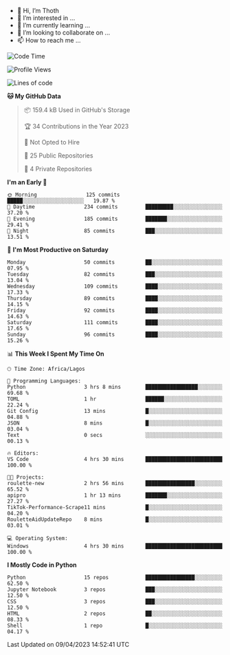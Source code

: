 <!---
thoth2357/thoth2357 is a ✨ special ✨ repository because its `README.md` (this file) appears on your GitHub profile.
You can click the Preview link to take a look at your changes.
--->

- 👋 Hi, I’m Thoth
- 👀 I’m interested in ...
- 🌱 I’m currently learning ...
- 💞️ I’m looking to collaborate on ...
- 📫 How to reach me ...




<!--START_SECTION:waka-->
![Code Time](http://img.shields.io/badge/Code%20Time-2%2C016%20hrs%2013%20mins-blue)

![Profile Views](http://img.shields.io/badge/Profile%20Views-0-blue)

![Lines of code](https://img.shields.io/badge/From%20Hello%20World%20I%27ve%20Written-25.9%20million%20lines%20of%20code-blue)

**🐱 My GitHub Data** 

> 📦 159.4 kB Used in GitHub's Storage 
 > 
> 🏆 34 Contributions in the Year 2023
 > 
> 🚫 Not Opted to Hire
 > 
> 📜 25 Public Repositories 
 > 
> 🔑 4 Private Repositories 
 > 
**I'm an Early 🐤** 

```text
🌞 Morning                125 commits         █████░░░░░░░░░░░░░░░░░░░░   19.87 % 
🌆 Daytime                234 commits         █████████░░░░░░░░░░░░░░░░   37.20 % 
🌃 Evening                185 commits         ███████░░░░░░░░░░░░░░░░░░   29.41 % 
🌙 Night                  85 commits          ███░░░░░░░░░░░░░░░░░░░░░░   13.51 % 
```
📅 **I'm Most Productive on Saturday** 

```text
Monday                   50 commits          ██░░░░░░░░░░░░░░░░░░░░░░░   07.95 % 
Tuesday                  82 commits          ███░░░░░░░░░░░░░░░░░░░░░░   13.04 % 
Wednesday                109 commits         ████░░░░░░░░░░░░░░░░░░░░░   17.33 % 
Thursday                 89 commits          ████░░░░░░░░░░░░░░░░░░░░░   14.15 % 
Friday                   92 commits          ████░░░░░░░░░░░░░░░░░░░░░   14.63 % 
Saturday                 111 commits         ████░░░░░░░░░░░░░░░░░░░░░   17.65 % 
Sunday                   96 commits          ████░░░░░░░░░░░░░░░░░░░░░   15.26 % 
```


📊 **This Week I Spent My Time On** 

```text
🕑︎ Time Zone: Africa/Lagos

💬 Programming Languages: 
Python                   3 hrs 8 mins        █████████████████░░░░░░░░   69.68 % 
TOML                     1 hr                ██████░░░░░░░░░░░░░░░░░░░   22.24 % 
Git Config               13 mins             █░░░░░░░░░░░░░░░░░░░░░░░░   04.88 % 
JSON                     8 mins              █░░░░░░░░░░░░░░░░░░░░░░░░   03.04 % 
Text                     0 secs              ░░░░░░░░░░░░░░░░░░░░░░░░░   00.13 % 

🔥 Editors: 
VS Code                  4 hrs 30 mins       █████████████████████████   100.00 % 

🐱‍💻 Projects: 
roulette-new             2 hrs 56 mins       ████████████████░░░░░░░░░   65.52 % 
apipro                   1 hr 13 mins        ███████░░░░░░░░░░░░░░░░░░   27.27 % 
TikTok-Performance-Scrape11 mins             █░░░░░░░░░░░░░░░░░░░░░░░░   04.20 % 
RouletteAidUpdateRepo    8 mins              █░░░░░░░░░░░░░░░░░░░░░░░░   03.01 % 

💻 Operating System: 
Windows                  4 hrs 30 mins       █████████████████████████   100.00 % 
```

**I Mostly Code in Python** 

```text
Python                   15 repos            ████████████████░░░░░░░░░   62.50 % 
Jupyter Notebook         3 repos             ███░░░░░░░░░░░░░░░░░░░░░░   12.50 % 
CSS                      3 repos             ███░░░░░░░░░░░░░░░░░░░░░░   12.50 % 
HTML                     2 repos             ██░░░░░░░░░░░░░░░░░░░░░░░   08.33 % 
Shell                    1 repo              █░░░░░░░░░░░░░░░░░░░░░░░░   04.17 % 
```




 Last Updated on 09/04/2023 14:52:41 UTC
<!--END_SECTION:waka-->
<!--![](http://github-profile-summary-cards.vercel.app/api/cards/profile-details?username=thoth2357&theme=2077)

![](http://github-profile-summary-cards.vercel.app/api/cards/stats?username=thoth2357&theme=2077)![](http://github-profile-summary-cards.vercel.app/api/cards/productive-time?username=thoth2357&theme=2077&utcOffset=8) -->
